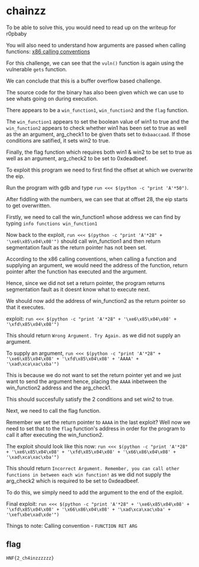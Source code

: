 # chainzz

To be able to solve this, you would need to read up on the writeup for r0pbaby

You will also need to understand how arguments are passed when calling functions: [x86 calling conventions](https://en.wikipedia.org/wiki/X86_calling_conventions)

For this challenge, we can see that the `vuln()` function is again using the vulnerable `gets` function.

We can conclude that this is a buffer overflow based challenge.

The source code for the binary has also been given which we can use to see whats going on during execution.

There appears to be a `win_function1`, `win_function2` and the `flag` function.

The `win_function1` appears to set the boolean value of win1 to true and the `win_function2` appears to check whether win1 has been set to true as well as the an argument, arg_check1 to be given thats set to `0xbaaccaad`. If those conditions are satified, it sets win2 to true.

Finally, the flag function which requires both win1 & win2 to be set to true as well as an argument, arg_check2 to be set to 0xdeadbeef.

To exploit this program we need to first find the offset at which we overwrite the eip.

Run the program with gdb and type `run <<< $(python -c "print 'A'*50")`.

After fiddling with the numbers, we can see that at offset 28, the eip starts to get overwritten.

Firstly, we need to call the win_function1 whose address we can find by typing `info functions win_function1`

Now back to the exploit, `run <<< $(python -c "print 'A'*28" + '\xe6\x85\x04\x08'")` should call win_function1 and then return segmentation fault as the return pointer has not been set.

According to the x86 calling conventions, when calling a function and supplying an argument, we would need the address of the function, return pointer after the function has executed and the argument.

Hence, since we did not set a return pointer, the program returns segmentation fault as it doesnt know what to execute next.

We should now add the address of win_function2 as the return pointer so that it executes.

exploit: `run <<< $(python -c "print 'A'*28" + '\xe6\x85\x04\x08' + '\xfd\x85\x04\x08'")` 

This should return `Wrong Argument. Try Again.` as we did not supply an argument.

To supply an argument, `run <<< $(python -c "print 'A'*28" + '\xe6\x85\x04\x08' + '\xfd\x85\x04\x08' + 'AAAA' + '\xad\xca\xac\xba'")`

This is because we do not want to set the return pointer yet and we just want to send the argument hence, placing the `AAAA` inbetween the win_function2 address and the arg_check1.

This should succesfully satisfy the 2 conditions and set win2 to true.

Next, we need to call the flag function.

Remember we set the return pointer to `AAAA` in the last exploit? Well now we need to set that to the `flag` function's address in order for the program to call it after executing the win_function2.

The exploit should look like this now: `run <<< $(python -c "print 'A'*28" + '\xe6\x85\x04\x08' + '\xfd\x85\x04\x08' + '\x66\x86\x04\x08' + '\xad\xca\xac\xba'")`

This should return `Incorrect Argument. Remember, you can call other functions in between each win function!` as we did not supply the arg_check2 which is required to be set to 0xdeadbeef.

To do this, we simply need to add the argument to the end of the exploit.

Final exploit: `run <<< $(python -c "print 'A'*28" + '\xe6\x85\x04\x08' + '\xfd\x85\x04\x08' + '\x66\x86\x04\x08' + '\xad\xca\xac\xba' + '\xef\xbe\xad\xde'")`

Things to note: Calling convention - `FUNCTION RET ARG`

## flag

`HNF{2_ch4inzzzzzz}`
